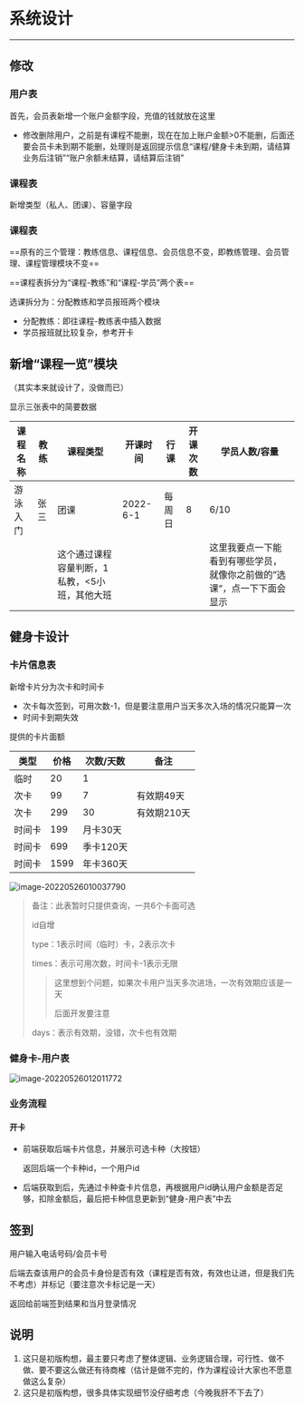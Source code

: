 # 系统设计

---

## 修改

### 用户表

首先，会员表新增一个账户金额字段，充值的钱就放在这里

* 修改删除用户，之前是有课程不能删，现在在加上账户金额>0不能删，后面还要会员卡未到期不能删，处理则是返回提示信息“课程/健身卡未到期，请结算业务后注销”“账户余额未结算，请结算后注销”

### 课程表

新增类型（私人、团课）、容量字段

### 课程表

==原有的三个管理：教练信息、课程信息、会员信息不变，即教练管理、会员管理、课程管理模块不变==

==课程表拆分为“课程-教练”和“课程-学员”两个表==

选课拆分为：分配教练和学员报班两个模块

* 分配教练：即往课程-教练表中插入数据
* 学员报班就比较复杂，参考开卡

## 新增“课程一览”模块

（其实本来就设计了，没做而已）

显示三张表中的简要数据

| 课程名称 | 教练 | 课程类型                                      | 开课时间 | 行课   | 开课次数 | 学员人数/容量                                                |
| -------- | ---- | --------------------------------------------- | -------- | ------ | -------- | ------------------------------------------------------------ |
| 游泳入门 | 张三 | 团课                                          | 2022-6-1 | 每周日 | 8        | 6/10                                                         |
|          |      | 这个通过课程容量判断，1私教，<5小班，其他大班 |          |        |          | 这里我要点一下能看到有哪些学员，就像你之前做的”选课“，点一下下面会显示 |



## 健身卡设计

### 卡片信息表 

新增卡片分为次卡和时间卡

* 次卡每次签到，可用次数-1，但是要注意用户当天多次入场的情况只能算一次
* 时间卡到期失效

提供的卡片面额

| 类型   | 价格 | 次数/天数 | 备注        |
| ------ | ---- | --------- | ----------- |
| 临时   | 20   | 1         |             |
| 次卡   | 99   | 7         | 有效期49天  |
| 次卡   | 299  | 30        | 有效期210天 |
| 时间卡 | 199  | 月卡30天  |             |
| 时间卡 | 699  | 季卡120天 |             |
| 时间卡 | 1599 | 年卡360天 |             |

![image-20220526010037790](C:\Users\yaosu\AppData\Roaming\Typora\typora-user-images\image-20220526010037790.png)

> 备注：此表暂时只提供查询，一共6个卡面可选
>
> id自增
>
> type：1表示时间（临时）卡，2表示次卡
>
> times：表示可用次数，时间卡-1表示无限
>
> > 这里想到个问题，如果次卡用户当天多次进场，一次有效期应该是一天
> >
> > 后面开发要注意
>
> days：表示有效期，没错，次卡也有效期

### 健身卡-用户表

![image-20220526012011772](C:\Users\yaosu\AppData\Roaming\Typora\typora-user-images\image-20220526012011772.png)

### 业务流程

#### 开卡

* 前端获取后端卡片信息，并展示可选卡种（大按钮）

  返回后端一个卡种id，一个用户id

* 后端获取到后，先通过卡种查卡片信息，再根据用户id确认用户金额是否足够，扣除金额后，最后把卡种信息更新到“健身-用户表”中去

## 签到

用户输入电话号码/会员卡号

后端去查该用户的会员卡身份是否有效（课程是否有效，有效也让进，但是我们先不考虑）并标记（要注意次卡标记是一天）

返回给前端签到结果和当月登录情况

## 说明

1. 这只是初版构想，最主要只考虑了整体逻辑、业务逻辑合理，可行性、做不做、要不要这么做还有待商榷（估计是做不完的，作为课程设计大家也不愿意做这么复杂）
2. 这只是初版构想，很多具体实现细节没仔细考虑（今晚我肝不下去了）